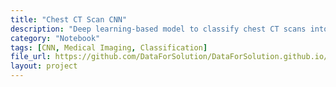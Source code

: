 ```yaml
---
title: "Chest CT Scan CNN"
description: "Deep learning-based model to classify chest CT scans into multiple cancer types using CNNs."
category: "Notebook"
tags: [CNN, Medical Imaging, Classification]
file_url: https://github.com/DataForSolution/DataForSolution.github.io/blob/main/projects/Chest_CT_Scan_CNN-Final.ipynb
layout: project
---
```

